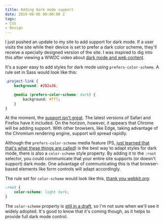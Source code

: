 ```yaml
---
title: Adding dark mode support
date: 2019-06-06 00:00:00 Z
tags:
- CSS
- Design
---
```


I just pushed an update to my site to add support for dark mode. If a user visits the site while their device is set to prefer a dark color scheme, they'll receive a specially designed version of the site. I was inspired to dig into this after viewing a WWDC video about [dark mode and web content](https://developer.apple.com/videos/play/wwdc2019/511/).

It's a super easy to add styles for dark mode using `prefers-color-scheme`. A rule set in Sass would look like this:

```css
.project-link {
    background: #282a36;

    @media (prefers-color-scheme: dark) {
        background: #fff;
    }
}
```

At the moment, the [support isn't great](https://caniuse.com/#search=prefers-color-scheme). The latest versions of Safari and Firefox have it included. On the horizon, however, it appears that Chrome will be adding support. With other browsers, like Edge, taking advantage of the Chromium rendering engine, support will spread rapidly.

Although the `prefers-color-scheme` media feature (PS, [just learned that that's what these things are called](https://developer.mozilla.org/en-US/docs/Web/CSS/Media_Queries/Using_media_queries#Media_features)) is the best way to adapt styles for dark mode, there is also a `color-scheme` style property. By adding it to the `:root` selector, you could communicate that your entire site supports (or doesn't support) dark mode. One advantage of communicating this is that browser-based elements like form controls will adapt accordingly.

The rule set for `color-scheme` would look like this, [thank you webkit.org](https://webkit.org/blog/8840/dark-mode-support-in-webkit/):

```css
:root {
    color-scheme: light dark;
}
```

The `color-scheme` property is [still in a draft](https://drafts.csswg.org/css-color-adjust-1/#color-scheme-prop), so I'm not sure when we'll see it widely adopted. It's good to know that it's coming though, as it helps to provide full dark mode control.
